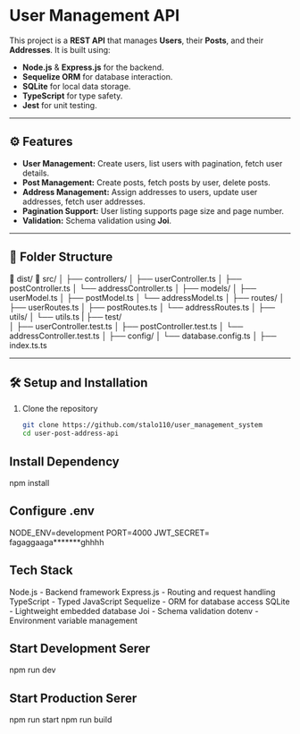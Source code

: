 # User Management API

This project is a **REST API** that manages **Users**, their **Posts**, and their **Addresses**. It is built using:
- **Node.js** & **Express.js** for the backend.
- **Sequelize ORM** for database interaction.
- **SQLite** for local data storage.
- **TypeScript** for type safety.
- **Jest** for unit testing.

---

## ⚙️ Features

- **User Management:** Create users, list users with pagination, fetch user details.
- **Post Management:** Create posts, fetch posts by user, delete posts.
- **Address Management:** Assign addresses to users, update user addresses, fetch user addresses.
- **Pagination Support:** User listing supports page size and page number.
- **Validation:** Schema validation using **Joi**.

---

## 📂 Folder Structure
📂 dist/
📂 src/
│
├── controllers/
│   ├── userController.ts
│   ├── postController.ts
│   └── addressController.ts
│
├── models/
│   ├── userModel.ts
│   ├── postModel.ts
│   └── addressModel.ts
│
├── routes/
│   ├── userRoutes.ts
│   ├── postRoutes.ts
│   └── addressRoutes.ts
│
├── utils/
│   └── utils.ts
|
├── test/                   
│   ├── userController.test.ts
│   ├── postController.test.ts
│   └── addressController.test.ts
│
├── config/
│   └── database.config.ts
│
├── index.ts.ts


---

## 🛠️ Setup and Installation

1. Clone the repository
   ```bash
   git clone https://github.com/stalo110/user_management_system
   cd user-post-address-api

## Install Dependency
npm install

## Configure .env
NODE_ENV=development
PORT=4000
JWT_SECRET= fagaggaaga*******ghhhh

## Tech Stack
Node.js - Backend framework
Express.js - Routing and request handling
TypeScript - Typed JavaScript
Sequelize - ORM for database access
SQLite - Lightweight embedded database
Joi - Schema validation
dotenv - Environment variable management

## Start Development Serer
npm run dev

## Start Production Serer
npm run start
npm run build
